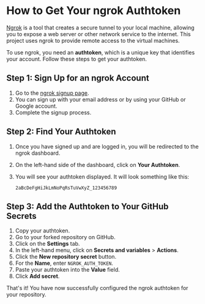# How to Get Your ngrok Authtoken

[Ngrok](https://ngrok.com/) is a tool that creates a secure tunnel to your local machine, allowing you to expose a web server or other network service to the internet. This project uses ngrok to provide remote access to the virtual machines.

To use ngrok, you need an **authtoken**, which is a unique key that identifies your account. Follow these steps to get your authtoken.

## Step 1: Sign Up for an ngrok Account

1.  Go to the [ngrok signup page](https://dashboard.ngrok.com/signup).
2.  You can sign up with your email address or by using your GitHub or Google account.
3.  Complete the signup process.

## Step 2: Find Your Authtoken

1.  Once you have signed up and are logged in, you will be redirected to the ngrok dashboard.
2.  On the left-hand side of the dashboard, click on **Your Authtoken**.
3.  You will see your authtoken displayed. It will look something like this:

    ```
    2aBcDeFgHiJkLmNoPqRsTuVwXyZ_123456789
    ```

## Step 3: Add the Authtoken to Your GitHub Secrets

1.  Copy your authtoken.
2.  Go to your forked repository on GitHub.
3.  Click on the **Settings** tab.
4.  In the left-hand menu, click on **Secrets and variables** > **Actions**.
5.  Click the **New repository secret** button.
6.  For the **Name**, enter `NGROK_AUTH_TOKEN`.
7.  Paste your authtoken into the **Value** field.
8.  Click **Add secret**.

That's it! You have now successfully configured the ngrok authtoken for your repository.
